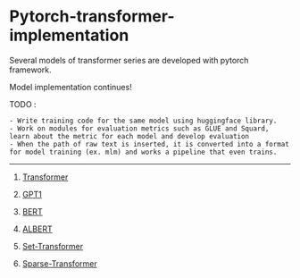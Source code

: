 # Pytorch-transformer-implementation

Several models of transformer series are developed with pytorch framework. 

Model implementation continues!

TODO : 

    - Write training code for the same model using huggingface library.
    - Work on modules for evaluation metrics such as GLUE and Squard, learn about the metric for each model and develop evaluation
    - When the path of raw text is inserted, it is converted into a format for model training (ex. mlm) and works a pipeline that even trains.

____________
    
1. [Transformer](https://github.com/hskimim/pytorch-transformer-implementation/tree/master/transformer)

2. [GPT1](https://github.com/hskimim/pytorch-transformer-implementation/tree/master/gpt1)

3. [BERT](https://github.com/hskimim/pytorch-transformer-implementation/tree/master/bert)

4. [ALBERT](https://github.com/hskimim/pytorch-transformer-implementation/tree/master/albert)

5. [Set-Transformer](https://github.com/hskimim/pytorch-transformer-implementation/tree/master/set_transformer)

6. [Sparse-Transformer](https://github.com/hskimim/pytorch-transformer-implementation/tree/master/sparse_transformer)
